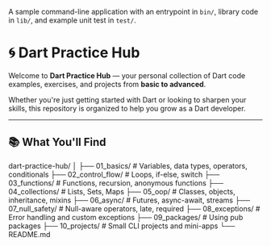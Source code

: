 A sample command-line application with an entrypoint in `bin/`, library code
in `lib/`, and example unit test in `test/`.

# 🌀 Dart Practice Hub

Welcome to **Dart Practice Hub** — your personal collection of Dart code examples, exercises, and projects from **basic to advanced**.

Whether you're just getting started with Dart or looking to sharpen your skills, this repository is organized to help you grow as a Dart developer.

---

## 📚 What You'll Find

dart-practice-hub/
│
├── 01_basics/ # Variables, data types, operators, conditionals
├── 02_control_flow/ # Loops, if-else, switch
├── 03_functions/ # Functions, recursion, anonymous functions
├── 04_collections/ # Lists, Sets, Maps
├── 05_oop/ # Classes, objects, inheritance, mixins
├── 06_async/ # Futures, async-await, streams
├── 07_null_safety/ # Null-aware operators, late, required
├── 08_exceptions/ # Error handling and custom exceptions
├── 09_packages/ # Using pub packages
├── 10_projects/ # Small CLI projects and mini-apps
└── README.md
